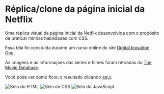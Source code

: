 # Réplica/clone da página inicial da Netflix
Uma réplica visual da página inicial da Netflix desenvolvida com o propósito de praticar minhas habilidades com CSS.

Essa tela foi constuída durante um curso online do site [Digital Inovation One](https://digitalinnovation.one/).

As imagens e as informações das séries e filmes foram retiradas do [The Movie Database](https://www.themoviedb.org/).

Você pode ver como ficou o resultado clicando [aqui](https://br-adriel.github.io/replica-netflix/).

<div>
  <img src="https://img.shields.io/badge/HTML5-E34F26?style=for-the-badge&logo=html5&logoColor=white" alt="Selo do HTML" title="HTML">
  <img src="https://img.shields.io/badge/CSS3-1572B6?style=for-the-badge&logo=css3&logoColor=white" alt="Selo do CSS" title="CSS">
  <img src="https://img.shields.io/badge/JavaScript-323330?style=for-the-badge&logo=javascript&logoColor=F7DF1E" alt="Selo do JavaScript" title="JavaScript">
</div>
